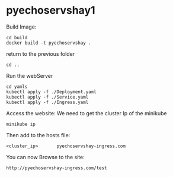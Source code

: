 # pyechoservshay1


Build Image:
```
cd build
docker build -t pyechoservshay .
```


return to the previous folder
```
cd ..
```

Run the webServer
```
cd yamls
kubectl apply -f ./Deployment.yaml
kubectl apply -f ./Service.yaml
kubectl apply -f ./Ingress.yaml
```

Access the website:
We need to get the cluster Ip of the minikube
```
minikube ip
```

Then add to the hosts file:
```
<cluster_ip>       pyechoservshay-ingress.com
```

You can now Browse to the site:
```
http://pyechoservshay-ingress.com/test
```
